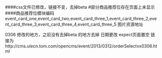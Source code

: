 ####css文件已修改，链接不变，去掉beta
#部分商品推荐位存在页面上未显示
####商品推荐位模块编码
event_card_one,event_card_two,event_card_three_1,event_card_three_2,event_card_three_3,event_card_three_4,event_card_three_5
图片资源地址


0306
修改的地方，之前没有去掉beta 的地方去掉 日期更改
expect页面置空 链接为http://cms.ulecn.tom.com/opencms/event/2013/0312/orderSelectvx0306.html
	<a id="goto_order" href="//www.ule.com/event/2013/0312/orderSelectvx0306.html"></a>